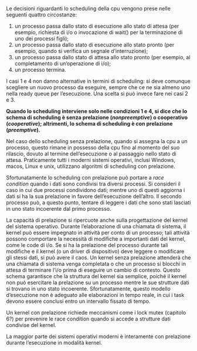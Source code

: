 Le decisioni riguardanti lo scheduling della cpu vengono prese nelle seguenti quattro circostanze:
1.  un processo passa dallo stato di esecuzione allo stato di attesa (per esempio, richiesta di i/o o invocazione di wait() per la terminazione di uno dei processi figli);
2.  un processo passa dallo stato di esecuzione allo stato pronto (per esempio, quando si verifica un segnale d’interruzione);
3.  un processo passa dallo stato di attesa allo stato pronto (per esempio, al completamento di un’operazione di i/o);
4.  un processo termina.

I casi 1 e 4 non danno alternative in termini di scheduling: si deve comunque scegliere un nuovo processo da eseguire, sempre che ce ne sia almeno uno nella ready queue per l’esecuzione. Una scelta si può invece fare nei casi 2 e 3.

**Quando lo scheduling interviene solo nelle condizioni 1 e 4, si dice che lo schema di scheduling è senza prelazione (_nonpreemptive_) o cooperativo (_cooperative_); altrimenti, lo schema di scheduling è con prelazione (_preemptive_).**

Nel caso dello scheduling senza prelazione, quando si assegna la cpu a un processo, questo rimane in possesso della cpu fino al momento del suo rilascio, dovuto al termine dell’esecuzione o al passaggio nello stato di attesa. Praticamente tutti i moderni sistemi operativi, inclusi Windows, macos, Linux e unix, utilizzano algoritmi di scheduling con prelazione.

Sfortunatamente lo scheduling con prelazione può portare a _race condition_ quando i dati sono condivisi tra diversi processi. Si consideri il caso in cui due processi condividono dati; mentre uno di questi aggiorna i dati si ha la sua prelazione in favore dell’esecuzione dell’altro. Il secondo processo può, a questo punto, tentare di leggere i dati che sono stati lasciati in uno stato incoerente dal primo processo.

La capacità di prelazione si ripercuote anche sulla progettazione del kernel del sistema operativo.
Durante l’elaborazione di una chiamata di sistema, il kernel può essere impegnato in attività per conto di un processo; tali attività possono comportare la necessità di modifiche a importanti dati del kernel, come le code di i/o. Se si ha la prelazione del processo durante tali modifiche e il kernel (o un driver di dispositivo) deve leggere o modificare gli stessi dati, si può avere il caos.
Un kernel senza prelazione attenderà che una chiamata di sistema venga completata o che un processo si blocchi in attesa di terminare l’i/o prima di eseguire un cambio di contesto.
Questo schema garantisce che la struttura del kernel sia semplice, poiché il kernel non può esercitare la prelazione su un processo mentre le sue strutture dati si trovano in uno stato incoerente. Sfortunatamente, questo modello d’esecuzione non è adeguato alle elaborazioni in tempo reale, in cui i task devono essere conclusi entro un intervallo fissato di tempo.

Un kernel con prelazione richiede meccanismi come i lock mutex (capitolo 6?) per prevenire le race condition quando si accede a strutture dati condivise del kernel.

La maggior parte dei sistemi operativi moderni è interamente con prelazione durante l’esecuzione in modalità kernel.